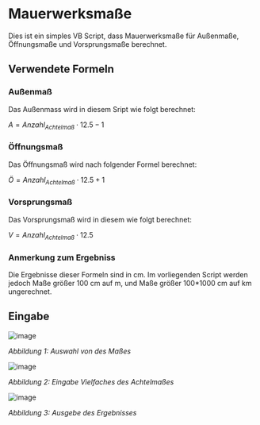 # Mauerwerksmaße

Dies ist ein simples VB Script, dass Mauerwerksmaße für Außenmaße, Öffnungsmaße und Vorsprungsmaße berechnet.

## Verwendete Formeln

### Außenmaß

Das Außenmass wird in diesem Sript wie folgt berechnet:

$A = Anzahl_{Achtelmaß} \cdot 12.5  - 1$

### Öffnungsmaß

Das Öffnungsmaß wird nach folgender Formel berechnet:

$Ö = Anzahl_{Achtelmaß} \cdot 12.5 + 1$

### Vorsprungsmaß

Das Vorsprungsmaß wird in diesem wie folgt berechnet:

$V = Anzahl_{Achtelmaß} \cdot 12.5$

### Anmerkung zum Ergebniss

Die Ergebnisse dieser Formeln sind in cm. Im vorliegenden Script werden jedoch Maße größer 100 cm auf m, und Maße größer 100\*1000 cm auf km ungerechnet.

## Eingabe

![image]("images/Auswahl.png")

*Abbildung 1: Auswahl von des Maßes*

![image]("images/Anzahl_Achtelmaß.png")

*Abbildung 2: Eingabe Vielfaches des Achtelmaßes*

![image]("images/Ausgabe.png")

*Abbildung 3: Ausgebe des Ergebnisses*


